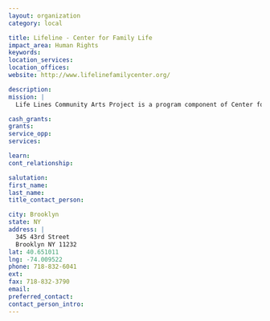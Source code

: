 ```yaml
---
layout: organization
category: local

title: Lifeline - Center for Family Life
impact_area: Human Rights
keywords: 
location_services: 
location_offices: 
website: http://www.lifelinefamilycenter.org/

description: 
mission: |
  Life Lines Community Arts Project is a program component of Center for Family Life, a family-focused neighborhood-based social service agency in Sunset Park, Brooklyn. The "Life Lines" project is a free, year-round program tht brings together social work, the arts, and education to involve participants in group experiences that promote individual growth and create a sense of community.

cash_grants: 
grants: 
service_opp: 
services: 

learn: 
cont_relationship: 

salutation: 
first_name: 
last_name: 
title_contact_person: 

city: Brooklyn
state: NY
address: |
  345 43rd Street     
  Brooklyn NY 11232
lat: 40.651011
lng: -74.009522
phone: 718-832-6041
ext: 
fax: 718-832-3790
email: 
preferred_contact: 
contact_person_intro: 
---
```

